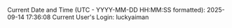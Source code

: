 Current Date and Time (UTC - YYYY-MM-DD HH:MM:SS formatted): 2025-09-14 17:36:08
Current User's Login: luckyaiman
